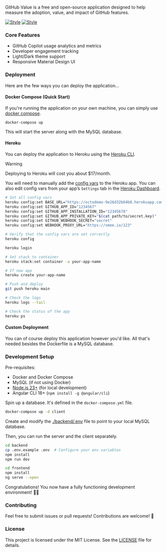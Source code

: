GitHub Value is a free and open-source application designed to help measure the adoption, value, and impact of GitHub features.

[![Style](https://github.com/user-attachments/assets/09c494cd-fbdb-4b8e-9cb3-696371e9487a)](https://github.com/settings/appearance#gh-dark-mode-only)
[![Style](https://github.com/user-attachments/assets/aca22119-b996-4bd4-b215-63874cce91c1)](https://github.com/settings/appearance#gh-light-mode-only)

### Core Features

- GitHub Copilot usage analytics and metrics
- Developer engagement tracking
- Light/Dark theme support
- Responsive Material Design UI

### Deployment

Here are the few ways you can deploy the application...

#### Docker Compose (Quick Start)

If you're running the application on your own machine, you can simply use [docker compose](https://docs.docker.com/compose/install/).

```
docker-compose up
```

This will start the server along with the MySQL database.

#### Heroku

You can deploy the application to Heroku using the [Heroku CLI](https://devcenter.heroku.com/articles/heroku-cli#install-with-an-installer).

> [!WARNING]
> Deploying to Heroku will cost you about $17/month.

You will need to manually add the [config vars](https://devcenter.heroku.com/articles/config-vars) to the Heroku app. You can also edit config vars from your app’s `Settings` tab in the [Heroku Dashboard](https://dashboard.heroku.com/).

```bash
# Set all config vars
heroku config:set BASE_URL="https://octodemo-9e26d32b64b8.herokuapp.com"
heroku config:set GITHUB_APP_ID="1234567"
heroku config:set GITHUB_APP_INSTALLATION_ID="12345678"
heroku config:set GITHUB_APP_PRIVATE_KEY="$(cat path/to/secret.key)"
heroku config:set GITHUB_WEBHOOK_SECRET="secret"
heroku config:set WEBHOOK_PROXY_URL="https://smee.io/123"

# Verify that the config vars are set correctly
heroku config
```

```bash
heroku login

# Set stack to container
heroku stack:set container -a your-app-name

# If new app
heroku create your-app-name

# Push and deploy
git push heroku main

# Check the logs
heroku logs --tail

# Check the status of the app
heroku ps
```

#### Custom Deployment

You can of course deploy this application however you'd like. All that's needed besides the Dockerfile is a MySQL database.

### Development Setup

Pre-requisites:

- Docker and Docker Compose
- MySQL (if not using Docker)
- [Node.js 23+](https://nodejs.org/en) (for local development)
- Angular CLI 18+ (`npm install -g @angular/cli`)

Spin up a database. It's defined in the `docker-compose.yml` file.

```bash
docker-compose up -d client
```

Create and modify the [./backend/.env](./backend/.env.example) file to point to your local MySQL database.

Then, you can run the server and the client separately.

```bash
cd backend
cp .env.example .env  # Configure your env variables
npm install
npm run dev
```

```bash
cd frontend
npm install
ng serve --open
```

Congratulations! You now have a fully functioning development environment! 🧑‍💻

### Contributing

Feel free to submit issues or pull requests! Contributions are welcome! 🤗

### License

This project is licensed under the MIT License. See the [LICENSE](./LICENSE) file for details.
